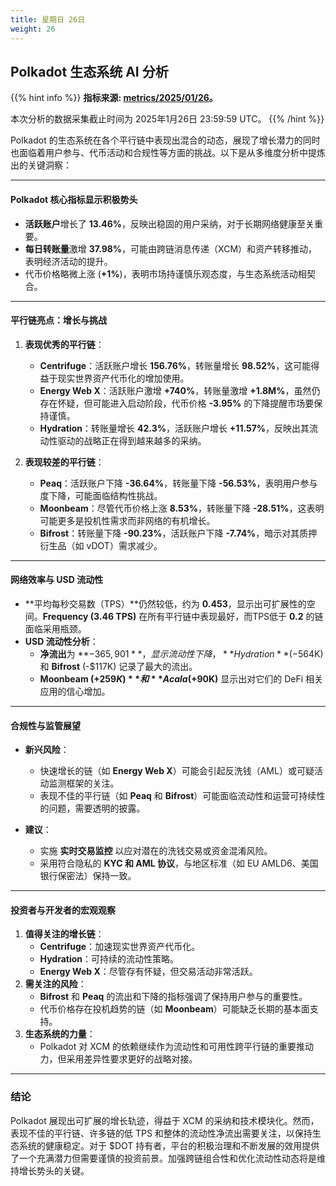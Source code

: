 ```yaml
---
title: 星期日 26日
weight: 26
---
```


## **Polkadot 生态系统 AI 分析**
{{% hint info %}}
**指标来源: [metrics/2025/01/26](../../../../metrics/2025/01/26)。**

本次分析的数据采集截止时间为 2025年1月26日 23:59:59 UTC。
{{% /hint %}}

Polkadot 的生态系统在各个平行链中表现出混合的动态，展现了增长潜力的同时也面临着用户参与、代币活动和合规性等方面的挑战。以下是从多维度分析中提炼出的关键洞察：

---

#### **Polkadot 核心指标显示积极势头**
- **活跃账户**增长了 **13.46%**，反映出稳固的用户采纳，对于长期网络健康至关重要。
- **每日转账量**激增 **37.98%**，可能由跨链消息传递（XCM）和资产转移推动，表明经济活动的提升。
- 代币价格略微上涨 (**+1%**)，表明市场持谨慎乐观态度，与生态系统活动相契合。

---

#### **平行链亮点：增长与挑战**
1. **表现优秀的平行链**：
   - **Centrifuge**：活跃账户增长 **156.76%**，转账量增长 **98.52%**，这可能得益于现实世界资产代币化的增加使用。
   - **Energy Web X**：活跃账户激增 **+740%**，转账量激增 **+1.8M%**，虽然仍存在怀疑，但可能进入启动阶段，代币价格 **-3.95%** 的下降提醒市场要保持谨慎。
   - **Hydration**：转账量增长 **42.3%**，活跃账户增长 **+11.57%**，反映出其流动性驱动的战略正在得到越来越多的采纳。

2. **表现较差的平行链**：
   - **Peaq**：活跃账户下降 **-36.64%**，转账量下降 **-56.53%**，表明用户参与度下降，可能面临结构性挑战。
   - **Moonbeam**：尽管代币价格上涨 **8.53%**，转账量下降 **-28.51%**，这表明可能更多是投机性需求而非网络的有机增长。
   - **Bifrost**：转账量下降 **-90.23%**，活跃账户下降 **-7.74%**，暗示对其质押衍生品（如 vDOT）需求减少。

---

#### **网络效率与 USD 流动性**
- **平均每秒交易数（TPS）**仍然较低，约为 **0.453**，显示出可扩展性的空间。**Frequency (3.46 TPS)** 在所有平行链中表现最好，而TPS低于 **0.2** 的链面临采用瓶颈。
- **USD 流动性分析**：
  - **净流出**为 **$-365,901**，显示流动性下降，**Hydration** (-$564K) 和 **Bifrost** (-$117K) 记录了最大的流出。
  - **Moonbeam (+$259K)** 和 **Acala (+$90K)** 显示出对它们的 DeFi 相关应用的信心增加。

---

#### **合规性与监管展望**
- **新兴风险**：
  - 快速增长的链（如 **Energy Web X**）可能会引起反洗钱（AML）或可疑活动监测框架的关注。
  - 表现不佳的平行链（如 **Peaq** 和 **Bifrost**）可能面临流动性和运营可持续性的问题，需要透明的披露。

- **建议**：
  - 实施 **实时交易监控** 以应对潜在的洗钱交易或资金混淆风险。
  - 采用符合隐私的 **KYC 和 AML 协议**，与地区标准（如 EU AMLD6、美国银行保密法）保持一致。

---

#### **投资者与开发者的宏观观察**
1. **值得关注的增长链**：
   - **Centrifuge**：加速现实世界资产代币化。
   - **Hydration**：可持续的流动性策略。
   - **Energy Web X**：尽管存有怀疑，但交易活动非常活跃。
2. **需关注的风险**：
   - **Bifrost** 和 **Peaq** 的流出和下降的指标强调了保持用户参与的重要性。
   - 代币价格存在投机趋势的链（如 **Moonbeam**）可能缺乏长期的基本面支持。
3. **生态系统的力量**：
   - Polkadot 对 XCM 的依赖继续作为流动性和可用性跨平行链的重要推动力，但采用差异性要求更好的战略对接。

---

### **结论**
Polkadot 展现出可扩展的增长轨迹，得益于 XCM 的采纳和技术模块化。然而，表现不佳的平行链、许多链的低 TPS 和整体的流动性净流出需要关注，以保持生态系统的健康稳定。对于 $DOT 持有者，平台的积极治理和不断发展的效用提供了一个充满潜力但需要谨慎的投资前景。加强跨链组合性和优化流动性动态将是维持增长势头的关键。
